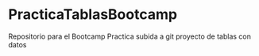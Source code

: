 # PracticaTablasBootcamp
Repositorio para el Bootcamp
Practica subida a git proyecto de tablas con datos
